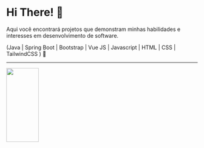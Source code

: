 <h1>Hi There! 👋</h1>

Aqui você encontrará projetos que demonstram minhas habilidades e interesses em desenvolvimento de software.

(Java | Spring Boot | Bootstrap | Vue JS | Javascript | HTML | CSS | TailwindCSS ) 🚀

---

<img width="41%" height="195px" src="https://github-readme-stats.vercel.app/api/top-langs/?username=mel-novais&layout=compact&hide_border=true&title_color=8f00ff&text_color=ffffff&bg_color=0d1117" />
